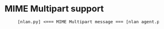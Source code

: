 MIME Multipart support
======================

<pre>
     [nlan.py] <=== MIME Multipart message === [nlan_agent.py]
</pre>




